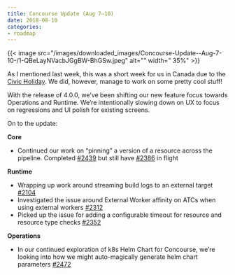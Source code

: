 ```yaml
---
title: Concourse Update (Aug 7–10)
date: 2018-08-10
categories:
- roadmap
---
```


{{< image src="/images/downloaded_images/Concourse-Update--Aug-7-10-/1-QBeLayNVacbJGgBW-BhGSw.jpeg" alt="" width="
35%" >}}

<!-- more -->

As I mentioned last week, this was a short week for us in Canada due to
the [Civic Holiday](https://en.wikipedia.org/wiki/Civic_Holiday#Ontario). We did, however, manage to work on some pretty
cool stuff!

With the release of 4.0.0, we’ve been shifting our new feature focus towards Operations and Runtime. We’re intentionally
slowing down on UX to focus on regressions and UI polish for existing screens.

On to the update:

**Core**

- Continued our work on “pinning” a version of a resource across the pipeline.
  Completed [#2439](https://github.com/concourse/concourse/issues/2439) but still
  have [#2386](https://github.com/concourse/concourse/issues/2386) in flight

**Runtime**

- Wrapping up work around streaming build logs to an external
  target [#2104](https://github.com/concourse/concourse/issues/2104)
- Investigated the issue around External Worker affinity on ATCs when using external
  workers [#2312](https://github.com/concourse/concourse/issues/2312)
- Picked up the issue for adding a configurable timeout for resource and resource type
  checks [#2352](https://github.com/concourse/concourse/issues/2352)

**Operations**

- In our continued exploration of k8s Helm Chart for Concourse, we’re looking into how we might auto-magically generate
  helm chart parameters [#2472](https://github.com/concourse/concourse/issues/2472)

